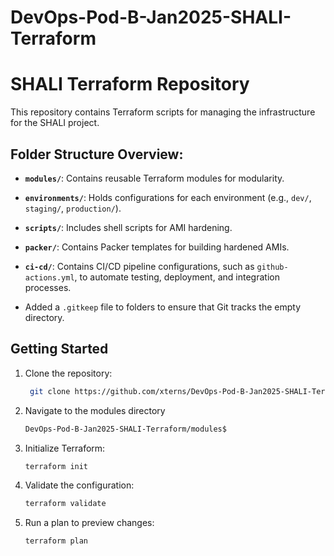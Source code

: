 # DevOps-Pod-B-Jan2025-SHALI-Terraform

# SHALI Terraform Repository

This repository contains Terraform scripts for managing the infrastructure for the SHALI project.

## Folder Structure Overview:

- **`modules/`**: Contains reusable Terraform modules for modularity.
- **`environments/`**: Holds configurations for each environment (e.g., `dev/`, `staging/`, `production/`).
- **`scripts/`**: Includes shell scripts for AMI hardening.
- **`packer/`**: Contains Packer templates for building hardened AMIs.
- **`ci-cd/`**: Contains CI/CD pipeline configurations, such as `github-actions.yml`, to automate testing, deployment, and integration processes.

- Added a `.gitkeep` file to folders to ensure that Git tracks the empty directory.

## Getting Started
1. Clone the repository:
   ```bash
    git clone https://github.com/xterns/DevOps-Pod-B-Jan2025-SHALI-Terraform.git

2. Navigate to the modules directory
    ```bash
    DevOps-Pod-B-Jan2025-SHALI-Terraform/modules$

3. Initialize Terraform:
    ```bash
    terraform init

4. Validate the configuration:
    ```bash
    terraform validate

5. Run a plan to preview changes:
    ```bash
    terraform plan

